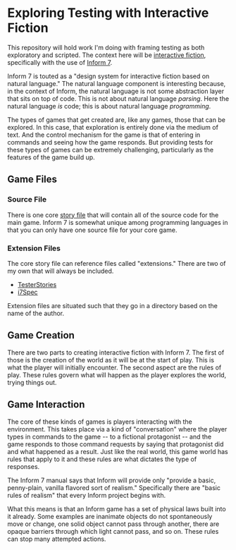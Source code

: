 # Exploring Testing with Interactive Fiction

This repository will hold work I'm doing with framing testing as both exploratory and scripted. The context here will be [interactive fiction](https://en.wikipedia.org/wiki/Interactive_fiction), specifically with the use of [Inform 7](http://inform7.com/).

Inform 7 is touted as a "design system for interactive fiction based on natural language." The natural language component is interesting because, in the context of Inform, the natural language is not some abstraction layer that sits on top of code. This is not about natural language _parsing_. Here the natural language _is_ code; this is about natural language _programming_.

The types of games that get created are, like any games, those that can be explored. In this case, that exploration is entirely done via the medium of text. And the control mechanism for the game is that of entering in commands and seeing how the game responds. But providing tests for these types of games can be extremely challenging, particularly as the features of the game build up.

## Game Files

### Source File

There is one core [story file](https://github.com/jeffnyman/exploring-testing/blob/master/Learning.inform/Source/story.ni) that will contain all of the source code for the main game. Inform 7 is somewhat unique among programming languages in that you can only have one source file for your core game.

### Extension Files

The core story file can reference files called "extensions." There are two of my own that will always be included.

* [TesterStories](https://github.com/jeffnyman/exploring-testing/blob/master/Learning.materials/Extensions/Jeff%20Nyman/TesterStories.i7x)
* [i7Spec](https://github.com/jeffnyman/exploring-testing/blob/master/Learning.materials/Extensions/Jeff%20Nyman/i7Spec.i7x)

Extension files are situated such that they go in a directory based on the name of the author.

## Game Creation

There are two parts to creating interactive fiction with Inform 7. The first of those is the creation of the world as it will be at the start of play. This is what the player will initially encounter. The second aspect are the rules of play. These rules govern what will happen as the player explores the world, trying things out.

## Game Interaction

The core of these kinds of games is players interacting with the environment. This takes place via a kind of "conversation" where the player types in commands to the game -- to a fictional protagonist -- and the game responds to those command requests by saying that protagonist did and what happened as a result. Just like the real world, this game world has rules that apply to it and these rules are what dictates the type of responses.

The Inform 7 manual says that Inform will provide only "provide a basic, penny-plain, vanilla flavored sort of realism." Specifically there are "basic rules of realism" that every Inform project begins with.

What this means is that an Inform game has a set of physical laws built into it already. Some examples are inanimate objects do not spontaneously move or change, one solid object cannot pass through another, there are opaque barriers through which light cannot pass, and so on. These rules can stop many attempted actions.
